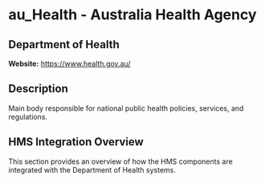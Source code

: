 # au_Health - Australia Health Agency

## Department of Health

**Website:** https://www.health.gov.au/

## Description

Main body responsible for national public health policies, services, and regulations.

## HMS Integration Overview

This section provides an overview of how the HMS components are integrated with the Department of Health systems.
